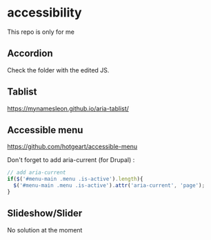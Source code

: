 # accessibility

This repo is only for me

## Accordion

Check the folder with the edited JS.

## Tablist

https://mynamesleon.github.io/aria-tablist/

## Accessible menu

https://github.com/hotgeart/accessible-menu

Don't forget to add aria-current (for Drupal) :

```js
// add aria-current
if($('#menu-main .menu .is-active').length){
  $('#menu-main .menu .is-active').attr('aria-current', 'page');
}
```

## Slideshow/Slider

No solution at the moment
